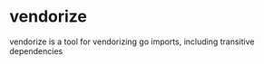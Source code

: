 vendorize
=========

vendorize is a tool for vendorizing go imports, including transitive dependencies
